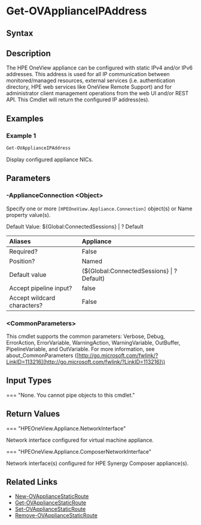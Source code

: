 ﻿---
description: Display the configured NICs of an appliance, or Synergy Composer cluster.
---

# Get-OVApplianceIPAddress

## Syntax

## Description

The HPE OneView appliance can be configured with static IPv4 and/or IPv6 addresses.  This address is used for all IP communication between monitored/managed resources, external services (i.e. authentication directory, HPE web services like OneView Remote Support) and for administrator client management operations from the web UI and/or REST API.  This Cmdlet will return the configured IP address(es).

## Examples

###  Example 1 

```powershell
Get-OVApplianceIPAddress

```

Display configured appliance NICs.

## Parameters

### -ApplianceConnection &lt;Object&gt;

Specify one or more `[HPEOneView.Appliance.Connection]` object(s) or Name property value(s).

Default Value: ${Global:ConnectedSessions} | ? Default

| Aliases | Appliance |
| :--- | :--- |
| Required? | False |
| Position? | Named |
| Default value | (${Global:ConnectedSessions} &vert; ? Default) |
| Accept pipeline input? | false |
| Accept wildcard characters? | False |

### &lt;CommonParameters&gt;

This cmdlet supports the common parameters: Verbose, Debug, ErrorAction, ErrorVariable, WarningAction, WarningVariable, OutBuffer, PipelineVariable, and OutVariable. For more information, see about\_CommonParameters \([http://go.microsoft.com/fwlink/?LinkID=113216](http://go.microsoft.com/fwlink/?LinkID=113216)\)

## Input Types

=== "None.  You cannot pipe objects to this cmdlet."
 

 

## Return Values

=== "HPEOneView.Appliance.NetworkInterface"
 
Network interface configured for virtual machine appliance.

 

=== "HPEOneView.Appliance.ComposerNetworkInterface"
 
Network interface(s) configured for HPE Synergy Composer appliance(s).

 

## Related Links

* [New-OVApplianceStaticRoute](new-ovappliancestaticroute.md)
* [Get-OVApplianceStaticRoute](get-ovappliancestaticroute.md)
* [Set-OVApplianceStaticRoute](set-ovappliancestaticroute.md)
* [Remove-OVApplianceStaticRoute](remove-ovappliancestaticroute.md)
